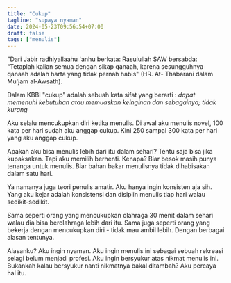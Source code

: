 ```yaml
---
title: "Cukup"
tagline: "supaya nyaman"
date: 2024-05-23T09:56:54+07:00
draft: false
tags: ["menulis"]
---
```


"Dari Jabir radhiyallaahu 'anhu berkata: Rasulullah SAW bersabda: “Tetaplah kalian semua dengan sikap qanaah, karena sesungguhnya qanaah adalah harta yang tidak pernah habis" (HR. At- Thabarani dalam Mu'jam al-Awsath).

Dalam KBBI "cukup" adalah sebuah kata sifat yang berarti : _dapat memenuhi kebutuhan atau memuaskan keinginan dan sebagainya; tidak kurang_

Aku selalu mencukupkan diri ketika menulis. Di awal aku menulis novel, 100 kata per hari sudah aku anggap cukup. Kini 250 sampai 300 kata per hari yang aku anggap cukup.

Apakah aku bisa menulis lebih dari itu dalam sehari? Tentu saja bisa jika kupaksakan. Tapi aku memilih berhenti. Kenapa? Biar besok masih punya tenanga untuk menulis. Biar bahan bakar menulisnya tidak dihabisakan dalam satu hari.

Ya namanya juga teori penulis amatir. Aku hanya ingin konsisten aja sih. Yang aku kejar adalah konsistensi dan disiplin menulis tiap hari walau sedikit-sedikit.

Sama seperti orang yang mencukupkan olahraga 30 menit dalam sehari walau dia bisa berolahraga lebih dari itu. Sama juga seperti orang yang bekerja dengan mencukupkan diri - tidak mau ambil lebih. Dengan berbagai alasan tentunya.

Alasanku? Aku ingin nyaman. Aku ingin menulis ini sebagai sebuah rekreasi selagi belum menjadi profesi. Aku ingin bersyukur atas nikmat menulis ini. Bukankah kalau bersyukur nanti nikmatnya bakal ditambah? Aku percaya hal itu.
